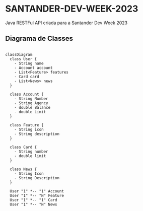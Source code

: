 # SANTANDER-DEV-WEEK-2023
Java RESTFul API criada para a Santander Dev Week 2023

## Diagrama de Classes

```mermaid

classDiagram
  class User {
    - String name
    - Account account
    - List<Feature> features
    - Card card
    - List<News> news
  }

  class Account {
    - String Number
    - String Agency
    - double Balance
    - double Limit
  }

  class Feature {
    - String icon
    - String description
  }

  class Card {
    - String number
    - double limit
  }

  class News {
    - String Icon
    - String Description
  }

  User "1" *-- "1" Account
  User "1" *-- "N" Feature
  User "1" *-- "1" Card
  User "1" *-- "N" News

```
